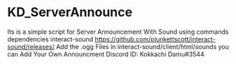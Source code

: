 # KD_ServerAnnounce
Its is a simple script for Server Announcement With Sound
using commands
dependencies interact-sound
https://github.com/plunkettscott/interact-sound/releases/
Add the .ogg Files in interact-sound/client/html/sounds
you can Add Your Own Announcment
Discord ID: Kokkachi Damu#3544

